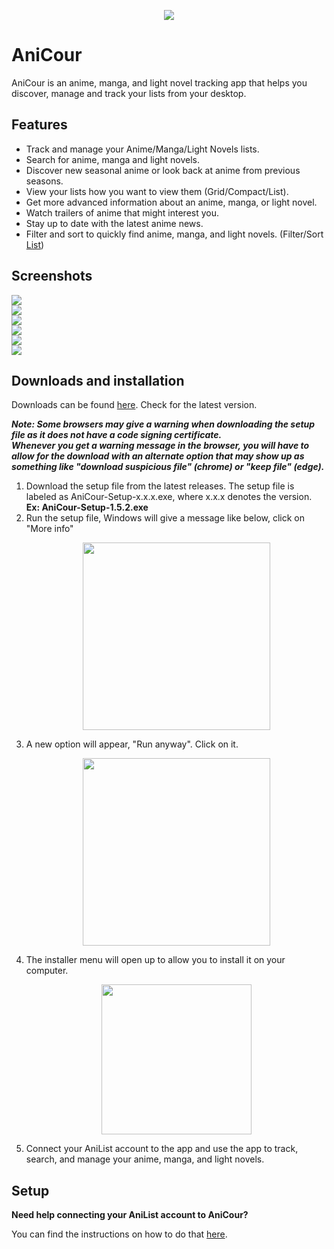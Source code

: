 <p align="center"><a href="#"><img src="https://raw.githubusercontent.com/restartq/anicour/main/images/banner/AniCourSmall.png" /></a></p>

# AniCour

AniCour is an anime, manga, and light novel tracking app that helps you discover, manage and track your lists from your desktop.

## Features

- Track and manage your Anime/Manga/Light Novels lists.
- Search for anime, manga and light novels.
- Discover new seasonal anime or look back at anime from previous seasons.
- View your lists how you want to view them (Grid/Compact/List).
- Get more advanced information about an anime, manga, or light novel.
- Watch trailers of anime that might interest you.
- Stay up to date with the latest anime news.
- Filter and sort to quickly find anime, manga, and light novels. (Filter/Sort [List](https://github.com/ReStartQ/anicour/blob/main/help/FilterAndSortList.md))

## Screenshots

<img src="https://raw.githubusercontent.com/restartq/anicour/main/images/readme/AniCourGridView3.png" />
<br>
<img src="https://raw.githubusercontent.com/restartq/anicour/main/images/readme/AniCourSearch.png" />
<br>
<img src="https://raw.githubusercontent.com/restartq/anicour/main/images/readme/AniCourSeasons.png" />
<br>
<img src="https://raw.githubusercontent.com/restartq/anicour/main/images/readme/AniCourCompactAndList.png"  />
<br>
<img src="https://raw.githubusercontent.com/restartq/anicour/main/images/readme/AniCourAdvancedSideBySide.png" />
<br>
<img src="https://raw.githubusercontent.com/restartq/anicour/main/images/readme/AniCourNewsSideBySide.png" />

## Downloads and installation

Downloads can be found [here](https://github.com/ReStartQ/AniCour/releases). Check for the latest version.

**_Note: Some browsers may give a warning when downloading the setup file as it does not have a code signing certificate._**
<br>
**_Whenever you get a warning message in the browser, you will have to allow for the download with an alternate option that may show up as something like "download suspicious file" (chrome) or "keep file" (edge)._**

1. Download the setup file from the latest releases. The setup file is labeled as AniCour-Setup-x.x.x.exe, where x.x.x denotes the version.
   <br> **Ex: AniCour-Setup-1.5.2.exe**
2. Run the setup file, Windows will give a message like below, click on "More info" <p align="center"><a href="#"><img src="https://raw.githubusercontent.com/restartq/anicour/main/images/help/AniCourNoCodeSigningInitial.png" height="300"/></a></p>
3. A new option will appear, "Run anyway". Click on it. <p align="center"><a href="#"><img src="https://raw.githubusercontent.com/restartq/anicour/main/images/help/AniCourNoCodeSigning.png" height="300"/></a></p>
4. The installer menu will open up to allow you to install it on your computer. <p align="center"><a href="#"><img src="https://raw.githubusercontent.com/restartq/anicour/main/images/help/AniCourInstallationMenu2.png" height="240"/></a></p>
5. Connect your AniList account to the app and use the app to track, search, and manage your anime, manga, and light novels.

## Setup

**Need help connecting your AniList account to AniCour?**

You can find the instructions on how to do that [here](https://github.com/ReStartQ/anicour/blob/main/help/Setup.md).
